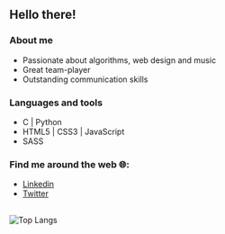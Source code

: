 ## Hello there!

### About me

* Passionate about algorithms, web design and music
* Great team-player
* Outstanding communication skills


### Languages and tools

* C | Python
* HTML5 | CSS3 | JavaScript
* SASS

### Find me around the web 🌐: 

<ul>
  <li>
    <a href="https://www.linkedin.com/in/edgg72/">
      Linkedin
    </a>
  </li>
  <li>
    <a href="https://twitter.com/edgg72">
      Twitter
    </a>
  </li>
</ul>

##

![Top Langs](https://github-readme-stats.vercel.app/api/top-langs/?username=edgg72&layout=compact)

<!--
**edgg72/edgg72** is a ✨ _special_ ✨ repository because its `README.md` (this file) appears on your GitHub profile.

Here are some ideas to get you started:

- 🔭 I’m currently working on ...
- 🌱 I’m currently learning ...
- 👯 I’m looking to collaborate on ...
- 🤔 I’m looking for help with ...
- 💬 Ask me about ...
- 📫 How to reach me: ...
- 😄 Pronouns: ...
- ⚡ Fun fact: ...
-->
